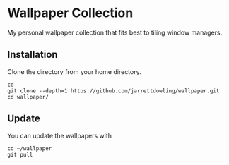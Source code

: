# Wallpaper Collection

My personal wallpaper collection that fits best to tiling window managers.

## Installation

Clone the directory from your home directory.

```
cd
git clone --depth=1 https://github.com/jarrettdowling/wallpaper.git
cd wallpaper/
```

## Update

You can update the wallpapers with

```
cd ~/wallpaper
git pull
```
